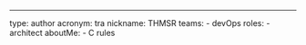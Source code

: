---
type: author
acronym: tra
nickname: THMSR
teams:
    - devOps
roles: 
    - architect
aboutMe:
    - C rules
